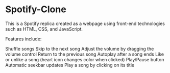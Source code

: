 # Spotify-Clone
This is a Spotify replica created as a webpage using front-end technologies such as HTML, CSS, and JavaScript.

Features include:

Shuffle songs
Skip to the next song
Adjust the volume by dragging the volume control
Return to the previous song
Autoplay after a song ends
Like or unlike a song (heart icon changes color when clicked)
Play/Pause button
Automatic seekbar updates
Play a song by clicking on its title
